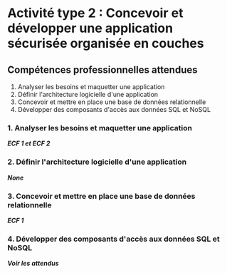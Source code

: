 # Activité type 2 : Concevoir et développer une application sécurisée organisée en couches

## Compétences professionnelles attendues
1. Analyser les besoins et maquetter une application
2. Définir l'architecture logicielle d'une application
3. Concevoir et mettre en place une base de données relationnelle
4. Développer des composants d'accès aux données SQL et NoSQL


### 1. Analyser les besoins et maquetter une application
***ECF 1 et ECF 2***

### 2. Définir l'architecture logicielle d'une application
***None***

### 3. Concevoir et mettre en place une base de données relationnelle
***ECF 1***

### 4. Développer des composants d'accès aux données SQL et NoSQL
***Voir les attendus***